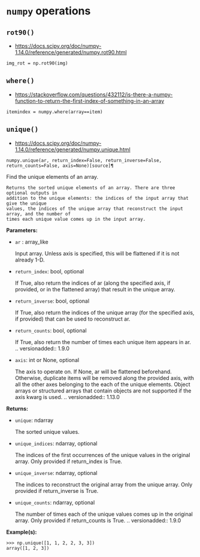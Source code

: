 # `numpy` operations

## `rot90()`

- https://docs.scipy.org/doc/numpy-1.14.0/reference/generated/numpy.rot90.html

~~~~
img_rot = np.rot90(img)
~~~~


## `where()`

- https://stackoverflow.com/questions/432112/is-there-a-numpy-function-to-return-the-first-index-of-something-in-an-array

~~~~
itemindex = numpy.where(array==item)
~~~~

## `unique()`

- https://docs.scipy.org/doc/numpy-1.14.0/reference/generated/numpy.unique.html

~~~~
numpy.unique(ar, return_index=False, return_inverse=False, return_counts=False, axis=None)[source]¶
~~~~

Find the unique elements of an array.

    Returns the sorted unique elements of an array. There are three optional outputs in
    addition to the unique elements: the indices of the input array that give the unique
    values, the indices of the unique array that reconstruct the input array, and the number of
    times each unique value comes up in the input array.

**Parameters:**

- `ar` : array_like

    Input array. Unless axis is specified, this will be flattened if it is not already 1-D.

- `return_index`: bool, optional

    If True, also return the indices of ar (along the specified axis, if provided, or in the flattened array) that result in the unique array.

- `return_inverse`: bool, optional

    If True, also return the indices of the unique array (for the specified axis, if provided) that can be used to reconstruct ar.

- `return_counts`: bool, optional

    If True, also return the number of times each unique item appears in ar. .. versionadded:: 1.9.0

- `axis`: int or None, optional

    The axis to operate on. If None, ar will be flattened beforehand. Otherwise, duplicate items will be removed along the provided axis, with all the other axes belonging to the each of the unique elements. Object arrays or structured arrays that contain objects are not supported if the axis kwarg is used. .. versionadded:: 1.13.0

**Returns:**

- `unique`: ndarray

    The sorted unique values.

- `unique_indices`: ndarray, optional

    The indices of the first occurrences of the unique values in the original array. Only provided if return_index is True.

- `unique_inverse`: ndarray, optional

    The indices to reconstruct the original array from the unique array. Only provided if return_inverse is True.

- `unique_counts`: ndarray, optional

    The number of times each of the unique values comes up in the original array. Only provided if return_counts is True. .. versionadded:: 1.9.0


**Example(s):**

~~~~
>>> np.unique([1, 1, 2, 2, 3, 3])
array([1, 2, 3])
~~~~
